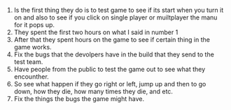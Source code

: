 1. Is the first thing they do is to test game to see if its start when you turn it on and also to see if you click on single player or muiltplayer the manu for it pops up.
2. They spent the first two hours on what I said in number 1
3. After that they spent hours on the game to see if certain thing in the game works.
4. Fix the bugs that the devolpers have in the build that they send to the test team.
5. Have people from the public to test the game out to see what they encounther.
6. So see what happen if they go right or left, jump up and then to go down, how they die, how many times they die, and etc.
7. Fix the things the bugs the game might have.
